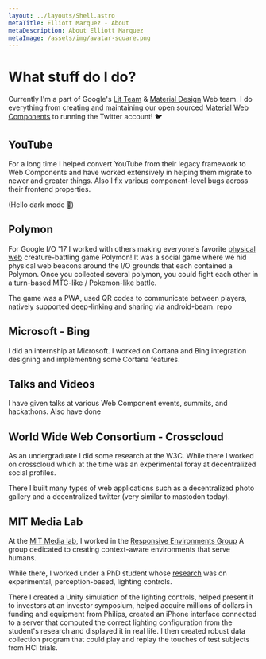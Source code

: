 ```yaml
---
layout: ../layouts/Shell.astro
metaTitle: Elliott Marquez - About
metaDescription: About Elliott Marquez
metaImage: /assets/img/avatar-square.png
---
```


# What stuff do I do?

Currently I'm a part of Google's [Lit Team](https://lit.dev) &
[Material Design](https://material.io) Web team. I do everything from
creating and maintaining our open sourced
[Material Web Components](https://github.com/material-components/material-web)
to running the Twitter account! 🐦

## YouTube

For a long time I helped convert YouTube from their legacy framework to
Web Components and have worked extensively in helping them migrate to
newer and greater things. Also I fix various component-level bugs across
their frontend properties.

(Hello dark mode 🌚)

## Polymon

For Google I/O '17 I worked with others making everyone's favorite
[physical web](https://google.github.io/physical-web/) creature-battling
game Polymon! It was a social game where we hid physical web beacons
around the I/O grounds that each contained a Polymon. Once you collected
several polymon, you could fight each other in a turn-based MTG-like /
Pokemon-like battle.

The game was a PWA, used QR codes to communicate between players,
natively supported deep-linking and sharing via android-beam.
[repo](https://github.com/PolymerLabs/polymon)

## Microsoft - Bing

I did an internship at Microsoft. I worked on Cortana and Bing
integration designing and implementing some Cortana features.

## Talks and Videos

I have given talks at various Web Component events, summits, and
hackathons. Also have done

## World Wide Web Consortium - Crosscloud

As an undergraduate I did some research at the W3C. While there I worked
on crosscloud which at the time was an experimental foray at
decentralized social profiles.

There I built many types of web applications such as a decentralized
photo gallery and a decentralized twitter (very similar to mastodon
today).

## MIT Media Lab

At the [MIT Media lab](https://www.media.mit.edu/), I worked in the
[Responsive Environments Group](https://www.media.mit.edu/groups/responsive-environments/overview/)
A group dedicated to creating context-aware environments that serve
humans.

While there, I worked under a PhD student whose
[research](https://resenv.media.mit.edu/pubs/theses/aldrich-phd.2014.pdf)
was on experimental, perception-based, lighting controls.

There I created a Unity simulation of the lighting controls, helped
present it to investors at an investor symposium, helped acquire
millions of dollars in funding and equipment from Philips, created an
iPhone interface connected to a server that computed the correct
lighting configuration from the student's research and displayed it in
real life. I then created robust data collection program that could play
and replay the touches of test subjects from HCI trials.
